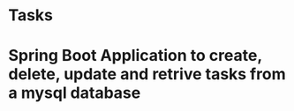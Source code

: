 # Tasks 
# Spring Boot Application to create, delete, update and retrive tasks from a mysql database
